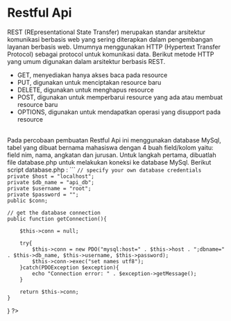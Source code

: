 # Restful Api 
REST (REpresentational State Transfer) merupakan standar arsitektur komunikasi berbasis web yang sering diterapkan dalam pengembangan layanan berbasis web. Umumnya menggunakan HTTP (Hypertext Transfer Protocol) sebagai protocol untuk komunikasi data. Berikut metode HTTP yang umum digunakan dalam arsitektur berbasis REST.
* GET, menyediakan hanya akses baca pada resource
* PUT, digunakan untuk menciptakan resource baru
* DELETE, digunakan untuk menghapus resource
* POST, digunakan untuk memperbarui resource yang ada atau membuat resource baru
* OPTIONS, digunakan untuk mendapatkan operasi yang disupport pada resource
<br>
Pada percobaan pembuatan Restful Api ini menggunakan database MySql, tabel yang dibuat bernama mahasiswa dengan 4 buah field/kolom yaitu: field nim, nama, angkatan dan jurusan. Untuk langkah pertama, dibuatlah file database.php untuk melakukan koneksi ke database MySql. Berikut script database.php :
```
<?php
class Database{
 
    // specify your own database credentials
    private $host = "localhost";
    private $db_name = "api_db";
    private $username = "root";
    private $password = "";
    public $conn;
 
    // get the database connection
    public function getConnection(){
 
        $this->conn = null;
 
        try{
            $this->conn = new PDO("mysql:host=" . $this->host . ";dbname=" . $this->db_name, $this->username, $this->password);
            $this->conn->exec("set names utf8");
        }catch(PDOException $exception){
            echo "Connection error: " . $exception->getMessage();
        }
 
        return $this->conn;
    }
}
?>

```






